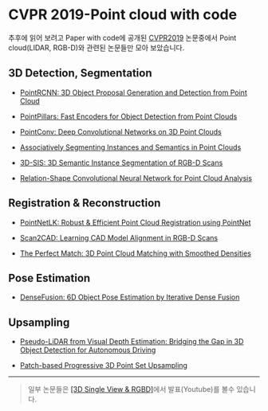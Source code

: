 # CVPR 2019-Point cloud  with code 

추후에 읽어 보려고 Paper with code에 공개된 [CVPR2019](https://paperswithcode.com/conference/cvpr-2019-6?fbclid=IwAR0zicF86fe8zAY_CTxxf7a8E2DHNNX_IOD_8-XxG7byaBN97Z6n28z3NK4) 논문중에서 Point cloud(LIDAR, RGB-D)와 관련된 논문들만 모아 보았습니다.

 
## 3D Detection, Segmentation 

- [PointRCNN: 3D Object Proposal Generation and Detection from Point Cloud](https://paperswithcode.com/paper/pointrcnn-3d-object-proposal-generation-and)

- [PointPillars: Fast Encoders for Object Detection from Point Clouds](https://paperswithcode.com/paper/pointpillars-fast-encoders-for-object)

- [PointConv: Deep Convolutional Networks on 3D Point Clouds](https://paperswithcode.com/paper/pointconv-deep-convolutional-networks-on-3d)

- [Associatively Segmenting Instances and Semantics in Point Clouds](https://paperswithcode.com/paper/associatively-segmenting-instances-and)

- [3D-SIS: 3D Semantic Instance Segmentation of RGB-D Scans](https://paperswithcode.com/paper/3d-sis-3d-semantic-instance-segmentation-of)

- [Relation-Shape Convolutional Neural Network for Point Cloud Analysis](https://paperswithcode.com/paper/relation-shape-convolutional-neural-network)

## Registration & Reconstruction 

- [PointNetLK: Robust & Efficient Point Cloud Registration using PointNet](https://paperswithcode.com/paper/pointnetlk-robust-efficient-point-cloud)

- [Scan2CAD: Learning CAD Model Alignment in RGB-D Scans](https://paperswithcode.com/paper/scan2cad-learning-cad-model-alignment-in-rgb)

- [The Perfect Match: 3D Point Cloud Matching with Smoothed Densities](https://paperswithcode.com/paper/the-perfect-match-3d-point-cloud-matching)

## Pose Estimation 

- [DenseFusion: 6D Object Pose Estimation by Iterative Dense Fusion](https://paperswithcode.com/paper/densefusion-6d-object-pose-estimation-by)


## Upsampling 

- [Pseudo-LiDAR from Visual Depth Estimation: Bridging the Gap in 3D Object Detection for Autonomous Driving](https://paperswithcode.com/paper/pseudo-lidar-from-visual-depth-estimation)

- [Patch-based Progressive 3D Point Set Upsampling](https://paperswithcode.com/paper/patch-based-progressive-3d-point-set)


---

> 일부 논문들은 [[3D Single View & RGBD]](https://www.youtube.com/watch?v=ko6kNZ9DuAk)에서 발표(Youtube)를 볼수 있습니다. 